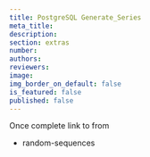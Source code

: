```yaml
---
title: PostgreSQL Generate_Series
meta_title:
description:
section: extras
number:
authors:
reviewers:
image:
img_border_on_default: false
is_featured: false
published: false
---
```

Once complete link to from
 - random-sequences
